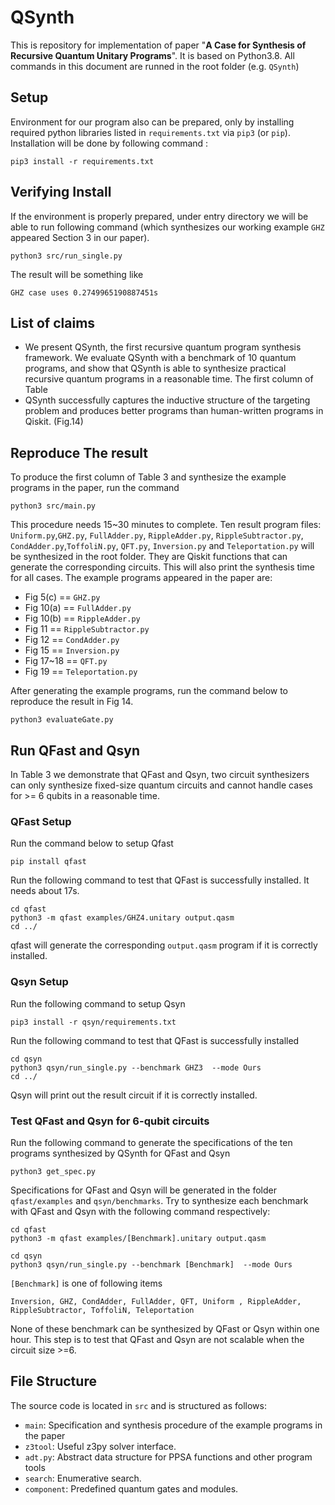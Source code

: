 # QSynth

This is repository for implementation of paper "**A Case for Synthesis of Recursive Quantum Unitary Programs**". It is based on Python3.8. All commands in this document are runned in the root folder (e.g. `QSynth`)

## Setup

Environment for our program also can be prepared, only by installing required python libraries listed in `requirements.txt` via `pip3` (or `pip`).
Installation will be done by following command :

```
pip3 install -r requirements.txt
```

## Verifying Install

If the environment is properly prepared, under entry directory we will be able to run following command (which synthesizes our working example `GHZ` appeared Section 3 in our paper).

```
python3 src/run_single.py
```
The result will be something like
```
GHZ case uses 0.2749965190887451s
```

## List of claims

- We present QSynth, the first recursive quantum program synthesis framework. We evaluate QSynth with a benchmark of 10 quantum programs, and show that QSynth is able to synthesize practical recursive quantum programs in a reasonable time. The first column of Table 
- QSynth successfully captures the inductive structure of the targeting problem and produces better
programs than human-written programs in Qiskit. (Fig.14)

## Reproduce The result
  
To produce the first column of Table 3 and synthesize the example programs in the paper, run the command
```
python3 src/main.py
```
This procedure needs 15~30 minutes to complete. Ten result program files: `Uniform.py`,`GHZ.py`, `FullAdder.py`, `RippleAdder.py`, `RippleSubtractor.py`, `CondAdder.py`,`ToffoliN.py`, `QFT.py`, `Inversion.py` and `Teleportation.py` will be synthesized in the root folder. They are Qiskit functions that can generate the corresponding circuits. This will also print the synthesis time for all cases. 
The example programs appeared in the paper are:

- Fig 5(c) == `GHZ.py`
- Fig 10(a) == `FullAdder.py`
- Fig 10(b) == `RippleAdder.py`
- Fig 11 == `RippleSubtractor.py`
- Fig 12 == `CondAdder.py`
- Fig 15 == `Inversion.py`
- Fig 17~18 == `QFT.py`
- Fig 19 == `Teleportation.py`

After generating the example programs, run the command below to reproduce the result in Fig 14.

```
python3 evaluateGate.py
```

## Run QFast and Qsyn

In Table 3 we demonstrate that QFast and Qsyn, two circuit synthesizers can only synthesize fixed-size quantum circuits and cannot handle cases for >= 6 qubits in a reasonable time.

### QFast Setup

Run the command below to setup Qfast
```
pip install qfast
```
Run the following command to test that QFast is successfully installed. It needs about 17s.
```
cd qfast
python3 -m qfast examples/GHZ4.unitary output.qasm
cd ../
```
qfast will generate the corresponding `output.qasm` program if it is correctly installed.

### Qsyn Setup

Run the following command to setup Qsyn

```
pip3 install -r qsyn/requirements.txt
```
Run the following command to test that QFast is successfully installed
```
cd qsyn
python3 qsyn/run_single.py --benchmark GHZ3  --mode Ours
cd ../
```
Qsyn will print out the result circuit if it is correctly installed.

### Test QFast and Qsyn for 6-qubit circuits

Run the following command to generate the specifications of the ten programs synthesized by QSynth for QFast and Qsyn

```
python3 get_spec.py
```

Specifications for QFast and Qsyn will be generated in the folder `qfast/examples` and `qsyn/benchmarks`.
Try to synthesize each benchmark with QFast and Qsyn with the following command respectively:
```
cd qfast
python3 -m qfast examples/[Benchmark].unitary output.qasm
```
```
cd qsyn
python3 qsyn/run_single.py --benchmark [Benchmark]  --mode Ours
```
`[Benchmark]` is one of following items
```
Inversion, GHZ, CondAdder, FullAdder, QFT, Uniform , RippleAdder, RippleSubtractor, ToffoliN, Teleportation
```

None of these benchmark can be synthesized by QFast or Qsyn within one hour. This step is to test that QFast and Qsyn are not scalable when the circuit size >=6.

## File Structure

The source code is located in `src` and is structured as follows:

- `main`: Specification and synthesis procedure of the example programs in the paper
- `z3tool`: Useful z3py solver interface.
- `adt.py`: Abstract data structure for PPSA functions and other program tools
- `search`: Enumerative search.
- `component`: Predefined quantum gates and modules.